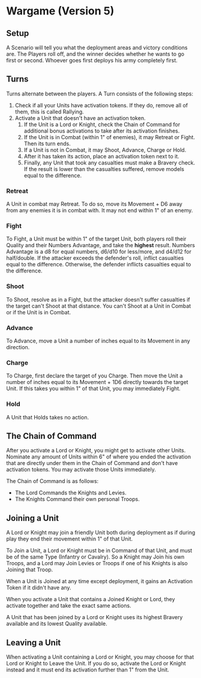 # Wargame (Version 5)

## Setup

A Scenario will tell you what the deployment areas and victory conditions are. The Players roll off, and the winner decides whether he wants to go first or second. Whoever goes first deploys his army completely first.

## Turns

Turns alternate between the players.
A Turn consists of the following steps:

1. Check if all your Units have activation tokens. If they do, remove all of them, this is called Rallying.
2. Activate a Unit that doesn't have an activation token.
	1. If the Unit is a Lord or Knight, check the Chain of Command for additional bonus activations to take after its activation finishes.
	2. If the Unit is in Combat (within 1" of enemies), it may Retreat or Fight. Then its turn ends.
	3. If a Unit is not in Combat, it may Shoot, Advance, Charge or Hold.
	4. After it has taken its action, place an activation token next to it.
	5. Finally, any Unit that took any casualties must make a Bravery check. If the result is lower than the casualties suffered, remove models equal to the difference.

### Retreat

A Unit in combat may Retreat. To do so, move its Movement + D6 away from any enemies it is in combat with. It may not end within 1" of an enemy.

### Fight

To Fight, a Unit must be within 1" of the target Unit, both players roll their Quality and their Numbers Advantage, and take the **highest** result. Numbers Advantage is a d8 for equal numbers, d6/d10 for less/more, and d4/d12 for half/double. If the attacker exceeds the defender's roll, inflict casualties equal to the difference. Otherwise, the defender inflicts casualties equal to the difference.

### Shoot

To Shoot, resolve as in a Fight, but the attacker doesn't suffer casualties if the target can't Shoot at that distance. You can't Shoot at a Unit in Combat or if the Unit is in Combat.

### Advance

To Advance, move a Unit a number of inches equal to its Movement in any direction.

### Charge

To Charge, first declare the target of you Charge. Then move the Unit a number of inches equal to its Movement + 1D6 directly towards the target Unit. If this takes you within 1" of that Unit, you may immediately Fight.

### Hold

A Unit that Holds takes no action.

## The Chain of Command

After you activate a Lord or Knight, you might get to activate other Units. Nominate any amount of Units within 6" of where you ended the activation that are directly under them in the Chain of Command and don't have activation tokens. You may activate those Units immediately.

The Chain of Command is as follows:

- The Lord Commands the Knights and Levies.
- The Knights Command their own personal Troops.

## Joining a Unit

A Lord or Knight may join a friendly Unit both during deployment as if during play they end their movement within 1" of that Unit.

To Join a Unit, a Lord or Knight must be in Command of that Unit, and must be of the same Type (Infantry or Cavalry).
So a Knight may Join his own Troops, and a Lord may Join Levies or Troops if one of his Knights is also Joining that Troop.

When a Unit is Joined at any time except deployment, it gains an Activation Token if it didn't have any.

When you activate a Unit that contains a Joined Knight or Lord, they activate together and take the exact same actions.

A Unit that has been joined by a Lord or Knight uses its highest Bravery available and its lowest Quality available.

## Leaving a Unit

When activating a Unit containing a Lord or Knight, you may choose for that Lord or Knight to Leave the Unit. If you do so, activate the Lord or Knight instead and it must end its activation further than 1" from the Unit.
